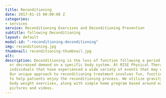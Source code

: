 ```yaml
---
title: Reconditioning
date: 2017-01-15 00:00:00 Z
categories:
- services
service: Reconditioning Exercises and Deconditioning Prevention
subtitle: following Deconditioning
layout: default
modal-id: "-reconditioning-deconditioning"
img: reconditioning.jpg
thumbnail: reconditioning-thumbnail.jpg
alt: 
description: Deconditioning is the loss of function following a period of inactivity
  or decreased demand on a specific body system. At RISE Physical Therapy, we help
  individuals that have experienced a wide variety of events that may cause deconditioning.
  Our unique approach to reconditioning treatment involves fun, functional exercises
  to help patients enjoy the reconditioning process. We utilize gravity depending
  body weight exercises, along with simple home program based around easy-to-follow
  pictures and videos.
---
```


